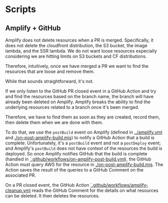 # Scripts

## Amplify + GitHub

Amplify does not delete resources when a PR is merged.
Specifically, it does not delete the cloudfront distribution, the S3 bucket, the image lambda, and the SSR lambda.
We do not want loose resources especially considering we are hitting limits on S3 buckets and CF distributions.

Therefore, intuitively, once we have merged a PR we want to find the resources that are loose and remove them.

While that sounds straightforward, it's not.

If we only listen to the GitHub PR closed event in a GitHub Action and try and find the resources
based on the branch name, the branch will have already been deleted on Amplify.
Amplify breaks the ability to find the underlying resources related to a branch once it's been merged.

Therefore, we have to find them as soon as they are created, record them, then delete them when we are done with them.

To do that, we use the `postBuild` event on Amplify (defined in [../amplify.yml](../amplify.yml) and [./on-post-amplify-build.mjs](./on-post-amplify-build.mjs)) to notify a GitHub Action that a build is complete.
Unfortunately, it's a `postBuild` event and not a `postDeploy` event; and Amplify's `postBuild` does not
have context of the resources the build is deployed. So once Amplify notifies GitHub that the build is complete (handled in [`.github/workflows/on-amplify-post-build.yml](../.github/workflows/on-amplify-post-build.yml)),
the GitHub Action must query AWS for the resource in [./on-post-amplify-build.mjs](./on-post-amplify-build.mjs).
The Action saves the result of the queries to a GitHub Comment on the associated PR.

On a PR closed event, the GitHub Action
[`.github/workflows/amplify-cleanup.yml](../.github/workflows/amplify-cleanup.yml)
reads the GitHub Comment for the details on what resources can be deleted.
It then deletes the resources.
